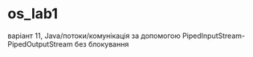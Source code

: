 # os_lab1
варіант 11, Java/потоки/комунікація за допомогою PipedInputStream-PipedOutputStream без блокування
